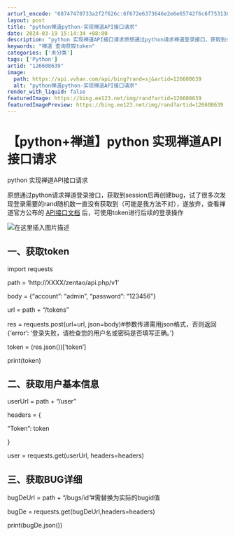 ```yaml
---
arturl_encode: "68747470733a2f2f626c:6f672e6373646e2e6e65742f6c6f753138333932343238362f:61727469636c652f64657461696c732f313236363038363339"
layout: post
title: "python禅道python-实现禅道API接口请求"
date: 2024-03-19 15:14:34 +08:00
description: "python 实现禅道API接口请求原想通过python请求禅道登录接口，获取到session后再创"
keywords: "禅道 查询获取token"
categories: ['未分类']
tags: ['Python']
artid: "126608639"
image:
  path: https://api.vvhan.com/api/bing?rand=sj&artid=126608639
  alt: "python禅道python-实现禅道API接口请求"
render_with_liquid: false
featuredImage: https://bing.ee123.net/img/rand?artid=126608639
featuredImagePreview: https://bing.ee123.net/img/rand?artid=126608639
---
```


# 【python+禅道】python 实现禅道API接口请求

python 实现禅道API接口请求

原想通过python请求禅道登录接口，获取到session后再创建bug，试了很多次发现登录需要的rand随机数一直没有获取到（可能是我方法不对），遂放弃，查看禅道官方公布的
[API接口文档](https://www.zentao.net/book/apidoc-v1/664.html#1)
后，可使用token进行后续的登录操作
  
![在这里插入图片描述](https://i-blog.csdnimg.cn/blog_migrate/79cd7607a04e3a620c52dde8df0e045b.png)

## 一、获取token

import requests

path = ‘http://XXXX/zentao/api.php/v1’
  
body = {“account”: “admin”, “password”: “123456”}
  
url = path + “/tokens”
  
res = requests.post(url=url, json=body)#参数传递需用json格式，否则返回{‘error’: ‘登录失败，请检查您的用户名或密码是否填写正确。’}
  
token = (res.json())[‘token’]
  
print(token)

## 二、获取用户基本信息

userUrl = path + “/user”
  
headers = {
  
“Token”: token
  
}
  
user = requests.get(userUrl, headers=headers)

## 三、获取BUG详细

bugDeUrl = path + “/bugs/id”#需替换为实际的bugid值
  
bugDe = requests.get(bugDeUrl,headers=headers)
  
print(bugDe.json())